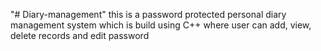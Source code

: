 "# Diary-management" 
this is a password protected personal diary management system which is build using C++ where user can add, view, delete records and edit password
